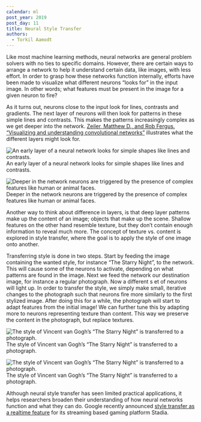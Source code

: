```yaml
---
calendar: ml
post_year: 2019
post_day: 11
title: Neural Style Transfer
authors:
  - Torkil Aamodt
---
```

Like most machine learning methods, neural networks are general problem solvers with no ties to specific domains. However, there are certain ways to arrange a network to help it understand certain data, like images, with less effort. In order to grasp how these networks function internally, efforts have been made to visualize what different neurons “looks for” in the input image. In other words; what features must be present in the image for a given neuron to fire?



As it turns out, neurons close to the input look for lines, contrasts and gradients. The next layer of neurons will then look for patterns in these simple lines and contrasts. This makes the patterns increasingly complex as we get deeper into the network. [Zeiler, Matthew D., and Rob Fergus. “Visualizing and understanding convolutional networks”](https://link.springer.com/chapter/10.1007/978-3-319-10590-1_53) illustrates what the different layers might look for.

![An early layer  of a neural network looks for simple shapes like lines and contrasts.](https://i.ibb.co/Mnn8TTm/Screenshot-2019-11-05-at-18-01-47.png)
An early layer  of a neural network looks for simple shapes like lines and contrasts.

![Deeper in the network neurons are triggered by the presence of complex features like human or animal faces.](https://i.ibb.co/J25M3jS/Screenshot-2019-11-05-at-18-00-43.png)
Deeper in the network neurons are triggered by the presence of complex features like human or animal faces.

Another way to think about difference in layers, is that deep layer patterns make up the content of an image; objects that make up the scene. Shallow features on the other hand resemble texture, but they don’t contain enough information to reveal much more. The concept of texture vs. content is explored in style transfer, where the goal is to apply the style of one image onto another.

Transferring style is done in two steps. Start by feeding the image containing the wanted style, for instance “The Starry Night”, to the network. This will cause some of the neurons to activate, depending on what patterns are found in the image. Next we feed the network our destination image, for instance a regular photograph. Now a different s et of neurons will light up. In order to transfer the style, we simply make small, iterative changes to the photograph such that neurons fire more similarly to the first stylized image. After doing this for a while, the photograph will start to adapt features from the initial image! We can further tune this by adapting more to neurons representing texture than content. This way we preserve the content in the photograph, but replace textures.

![The style of Vincent van Gogh’s “The Starry Night” is transferred to a photograph.](https://i.ibb.co/8Xccpfm/source.png)
The style of Vincent van Gogh’s “The Starry Night” is transferred to a photograph.

![The style of Vincent van Gogh’s “The Starry Night” is transferred to a photograph.](https://i.ibb.co/Fx3MXH6/combined.png)
The style of Vincent van Gogh’s “The Starry Night” is transferred to a photograph.

Although neural style transfer has seen limited practical applications, it helps researchers broaden their understanding of how neural networks function and what they can do. Google recently announced [style transfer as a realtime feature](https://stadia.dev/blog/behind-the-scenes-with-stadias-style-transfer-ml/) for its streaming based gaming platform Stadia.
